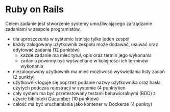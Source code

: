 # Ruby on Rails

Celem zadanie jest stworzenie systemy umożliwiającego zarządzanie zadaniami w zespole programistów.
* dla uproszczenia w systemie istnieje tylko jeden zespół
* każdy zalogowany użytkownik zespołu może dodawać, usuwać oraz edytować zadania (12 punktów)
  * każde zadanie ma mieć tytuł, opis oraz termin jego wykonania
  * zadania powinny być wyświetlane w kolejności ich terminów wykonania
* niezalogowany użytkownik ma mieć możliwość wyświetlania listy zadań (2 punkty)
* użytkownik loguje się poprzez podanie nazwy użytkownika oraz hasła użytych podczas rejestracji w systemie (4 punkty)ien
* cały system ma być przetestowany testami behawioralnymi (BDD) z użycie biblioteki [Cucumber](https://cucumber.io/docs/tools/ruby/) (10 punktów)
* całość ma być uruchamiania jako kontener w Dockerze (4 punkty)






